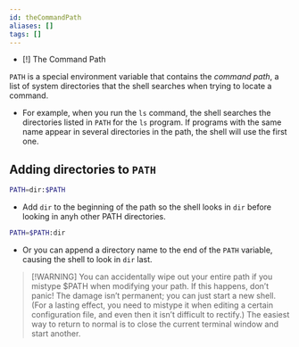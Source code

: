 ```yaml
---
id: theCommandPath
aliases: []
tags: []
---
```


- [!] The Command Path

`PATH` is a special environment variable that contains the _command path_, a
list of system directories that the shell searches when trying to locate a
command.

- For example, when you run the `ls` command, the shell searches the directories
  listed in `PATH` for the `ls` program. If programs with the same name appear
  in several directories in the path, the shell will use the first one.

## Adding directories to `PATH`

```bash
PATH=dir:$PATH
```

- Add `dir` to the beginning of the path so the shell looks in `dir` before
  looking in anyh other PATH directories.

```bash
PATH=$PATH:dir
```

- Or you can append a directory name to the end of the `PATH` variable, causing
  the shell to look in `dir` last.

> [!WARNING] You can accidentally wipe out your entire path if you mistype $PATH when modifying
> your path. If this happens, don’t panic! The damage isn’t permanent; you can just
> start a new shell. (For a lasting effect, you need to mistype it when editing a certain
> configuration file, and even then it isn’t difficult to rectify.) The easiest way to return
> to normal is to close the current terminal window and start another.
